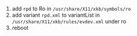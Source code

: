 1. add `rpd` to Ro in `/usr/share/X11/xkb/symbols/ro`
2. add variant `rpd.xml` to variantList in `/usr/share/X11/xkb/rules/evdev.xml` under ro
3. reboot
